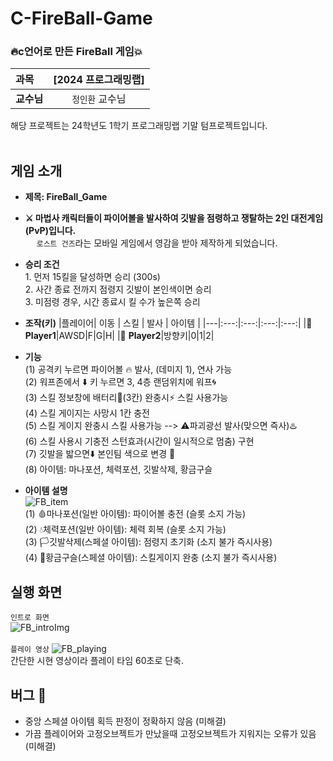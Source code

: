 <h1>C-FireBall-Game</h1>

### :fire:c언어로 만든 FireBall 게임:boom:
|과목|__[2024 프로그래밍랩]__| 
|:---|:---:|
|__교수님__|`정인환` 교수님|

해당 프로젝트는 24학년도 1학기 프로그래밍랩 기말 텀프로젝트입니다.  
<br>
## 게임 소개  
* __제목: FireBall_Game__  
* __⚔️ 마법사 캐릭터들이 파이어볼을 발사하여 깃발을 점령하고 쟁탈하는 2인 대전게임(PvP)입니다.__  
&emsp; `로스트 건즈`라는 모바일 게임에서 영감을 받아 제작하게 되었습니다.

* __승리 조건__  
  1\. 먼저 15킬을 달성하면 승리 (300s)  
  2\. 사간 종료 전까지 점령지 깃발이 본인색이면 승리  
  3\. 미점령 경우, 시간 종료시 킬 수가 높은쪽 승리
  
* __조작(키)__
  |플레이어| 이동 | 스킬 | 발사 | 아이템 |
  |---|:---:|:---:|:---:|:---:|
  |🔴 __Player1__|AWSD|F|G|H|
  |🔵 __Player2__|방향키|0|1|2|

* __기능__  
  (1) 공격키 누르면 파이어볼 🔥 발사, (데미지 1), 연사 가능  
	(2) 워프존에서 ⬇️ 키 누르면 3, 4층 랜덤위치에 워프🌀  
	(3) 스킬 정보창에 배터리🔋(3칸) 완충시⚡ 스킬 사용가능   
	(4) 스킬 게이지는 사망시 1칸 충전  
	(5) 스킬 게이지 완충시 스킬 사용가능 --> ⚠️파괴광선 발사(맞으면 즉사)♨️  
	(6) 스킬 사용시 기충전 스턴효과(시간이 일시적으로 멈춤) 구현  
	(7) 깃발을 밟으면⬇️ 본인팀 색으로 변경 🚩   
	(8) 아이템: 마나포션, 체력포션, 깃발삭제, 황금구슬
* __아이템 설명__  
  ![FB_item](https://github.com/user-attachments/assets/286f8a5b-9324-4a21-a302-9f6cb89b0377)  
  	(1) 🩸마나포션(일반 아이템): 파이어볼 충전 (슬롯 소지 가능)  
	(2) 💧체력포션(일반 아이템): 체력 회복 (슬롯 소지 가능)  
	(3) 🏳깃발삭제(스페셜 아이템): 점령지 초기화 (소지 불가 즉시사용)  
	(4) 📀황금구슬(스페셜 아이템): 스킬게이지 완충 (소지 불가 즉시사용)  

## 실행 화면  
`인트로 화면`  
![FB_introImg](https://github.com/user-attachments/assets/5f46e1de-680a-4608-ae05-0bd005d6f78b)<br>  
`플레이 영상`
![FB_playing](https://github.com/user-attachments/assets/a423530c-b097-4615-a60e-aaa8a6615efc)<br>
간단한 시현 영상이라 플레이 타임 60초로 단축.

## 버그 🐞
* 중앙 스페셜 아이템 획득 판정이 정확하지 않음 (미해결)  
* 가끔 플레이어와 고정오브젝트가 만났을때 고정오브젝트가 지워지는 오류가 있음 (미해결)  
  


